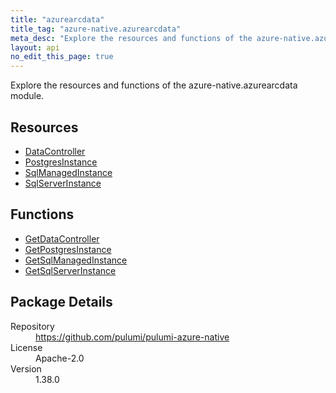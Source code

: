 ```yaml
---
title: "azurearcdata"
title_tag: "azure-native.azurearcdata"
meta_desc: "Explore the resources and functions of the azure-native.azurearcdata module."
layout: api
no_edit_this_page: true
---
```


<!-- WARNING: this file was generated by Pulumi Docs Generator. -->
<!-- Do not edit by hand unless you're certain you know what you are doing! -->

Explore the resources and functions of the azure-native.azurearcdata module.

<h2 id="resources">Resources</h2>
<ul class="api">
    <li><a href="datacontroller" title="DataController"><span class="symbol resource"></span>DataController</a></li>
    <li><a href="postgresinstance" title="PostgresInstance"><span class="symbol resource"></span>PostgresInstance</a></li>
    <li><a href="sqlmanagedinstance" title="SqlManagedInstance"><span class="symbol resource"></span>SqlManagedInstance</a></li>
    <li><a href="sqlserverinstance" title="SqlServerInstance"><span class="symbol resource"></span>SqlServerInstance</a></li>
</ul>

<h2 id="functions">Functions</h2>
<ul class="api">
    <li><a href="getdatacontroller" title="GetDataController"><span class="symbol function"></span>GetDataController</a></li>
    <li><a href="getpostgresinstance" title="GetPostgresInstance"><span class="symbol function"></span>GetPostgresInstance</a></li>
    <li><a href="getsqlmanagedinstance" title="GetSqlManagedInstance"><span class="symbol function"></span>GetSqlManagedInstance</a></li>
    <li><a href="getsqlserverinstance" title="GetSqlServerInstance"><span class="symbol function"></span>GetSqlServerInstance</a></li>
</ul>

<h2 id="package-details">Package Details</h2>
<dl class="package-details">
	<dt>Repository</dt>
	<dd><a href="https://github.com/pulumi/pulumi-azure-native">https://github.com/pulumi/pulumi-azure-native</a></dd>
	<dt>License</dt>
	<dd>Apache-2.0</dd>
	<dt>Version</dt>
	<dd>1.38.0</dd>
</dl>

